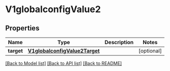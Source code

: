 # V1globalconfigValue2

## Properties
Name | Type | Description | Notes
------------ | ------------- | ------------- | -------------
**target** | [**V1globalconfigValue2Target**](V1globalconfigValue2Target.md) |  | [optional] 

[[Back to Model list]](../README.md#documentation-for-models) [[Back to API list]](../README.md#documentation-for-api-endpoints) [[Back to README]](../README.md)


